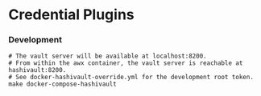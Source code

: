 Credential Plugins
================================
### Development
```shell
# The vault server will be available at localhost:8200.
# From within the awx container, the vault server is reachable at hashivault:8200.
# See docker-hashivault-override.yml for the development root token.
make docker-compose-hashivault
```
